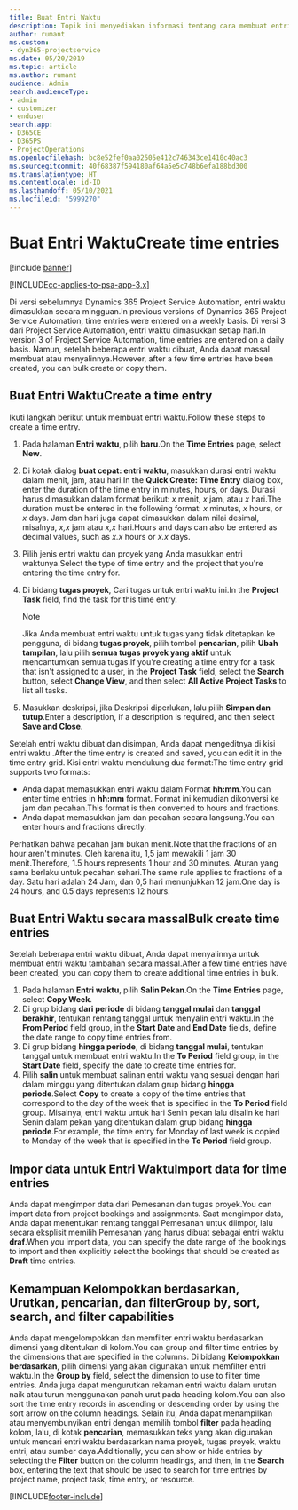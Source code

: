 ```yaml
---
title: Buat Entri Waktu
description: Topik ini menyediakan informasi tentang cara membuat entri waktu.
author: rumant
ms.custom:
- dyn365-projectservice
ms.date: 05/20/2019
ms.topic: article
ms.author: rumant
audience: Admin
search.audienceType:
- admin
- customizer
- enduser
search.app:
- D365CE
- D365PS
- ProjectOperations
ms.openlocfilehash: bc8e52fef0aa02505e412c746343ce1410c40ac3
ms.sourcegitcommit: 40f68387f594180af64a5e5c748b6efa188bd300
ms.translationtype: HT
ms.contentlocale: id-ID
ms.lasthandoff: 05/10/2021
ms.locfileid: "5999270"
---
```

# <a name="create-time-entries"></a><span data-ttu-id="c94fb-103">Buat Entri Waktu</span><span class="sxs-lookup"><span data-stu-id="c94fb-103">Create time entries</span></span>

[!include [banner](../includes/psa-now-project-operations.md)]

[!INCLUDE[cc-applies-to-psa-app-3.x](../includes/cc-applies-to-psa-app-3x.md)]

<span data-ttu-id="c94fb-104">Di versi sebelumnya Dynamics 365 Project Service Automation, entri waktu dimasukkan secara mingguan.</span><span class="sxs-lookup"><span data-stu-id="c94fb-104">In previous versions of Dynamics 365 Project Service Automation, time entries were entered on a weekly basis.</span></span> <span data-ttu-id="c94fb-105">Di versi 3 dari Project Service Automation, entri waktu dimasukkan setiap hari.</span><span class="sxs-lookup"><span data-stu-id="c94fb-105">In version 3 of Project Service Automation, time entries are entered on a daily basis.</span></span> <span data-ttu-id="c94fb-106">Namun, setelah beberapa entri waktu dibuat, Anda dapat massal membuat atau menyalinnya.</span><span class="sxs-lookup"><span data-stu-id="c94fb-106">However, after a few time entries have been created, you can bulk create or copy them.</span></span>

## <a name="create-a-time-entry"></a><span data-ttu-id="c94fb-107">Buat Entri Waktu</span><span class="sxs-lookup"><span data-stu-id="c94fb-107">Create a time entry</span></span>

<span data-ttu-id="c94fb-108">Ikuti langkah berikut untuk membuat entri waktu.</span><span class="sxs-lookup"><span data-stu-id="c94fb-108">Follow these steps to create a time entry.</span></span>

1. <span data-ttu-id="c94fb-109">Pada halaman **Entri waktu**, pilih **baru**.</span><span class="sxs-lookup"><span data-stu-id="c94fb-109">On the **Time Entries** page, select **New**.</span></span>
2. <span data-ttu-id="c94fb-110">Di kotak dialog **buat cepat: entri waktu**, masukkan durasi entri waktu dalam menit, jam, atau hari.</span><span class="sxs-lookup"><span data-stu-id="c94fb-110">In the **Quick Create: Time Entry** dialog box, enter the duration of the time entry in minutes, hours, or days.</span></span> <span data-ttu-id="c94fb-111">Durasi harus dimasukkan dalam format berikut: *x* menit, *x* jam, atau *x* hari.</span><span class="sxs-lookup"><span data-stu-id="c94fb-111">The duration must be entered in the following format: *x* minutes, *x* hours, or *x* days.</span></span> <span data-ttu-id="c94fb-112">Jam dan hari juga dapat dimasukkan dalam nilai desimal, misalnya, *x,x* jam atau *x,x* hari.</span><span class="sxs-lookup"><span data-stu-id="c94fb-112">Hours and days can also be entered as decimal values, such as *x.x* hours or *x.x* days.</span></span>
3. <span data-ttu-id="c94fb-113">Pilih jenis entri waktu dan proyek yang Anda masukkan entri waktunya.</span><span class="sxs-lookup"><span data-stu-id="c94fb-113">Select the type of time entry and the project that you're entering the time entry for.</span></span>
4. <span data-ttu-id="c94fb-114">Di bidang **tugas proyek**, Cari tugas untuk entri waktu ini.</span><span class="sxs-lookup"><span data-stu-id="c94fb-114">In the **Project Task** field, find the task for this time entry.</span></span>

    > [!NOTE]
    > <span data-ttu-id="c94fb-115">Jika Anda membuat entri waktu untuk tugas yang tidak ditetapkan ke pengguna, di bidang **tugas proyek**, pilih tombol **pencarian**, pilih **Ubah tampilan**, lalu pilih **semua tugas proyek yang aktif** untuk mencantumkan semua tugas.</span><span class="sxs-lookup"><span data-stu-id="c94fb-115">If you're creating a time entry for a task that isn't assigned to a user, in the **Project Task** field, select the **Search** button, select **Change View**, and then select **All Active Project Tasks** to list all tasks.</span></span>

5. <span data-ttu-id="c94fb-116">Masukkan deskripsi, jika Deskripsi diperlukan, lalu pilih **Simpan dan tutup**.</span><span class="sxs-lookup"><span data-stu-id="c94fb-116">Enter a description, if a description is required, and then select **Save and Close**.</span></span>

<span data-ttu-id="c94fb-117">Setelah entri waktu dibuat dan disimpan, Anda dapat mengeditnya di kisi entri waktu .</span><span class="sxs-lookup"><span data-stu-id="c94fb-117">After the time entry is created and saved, you can edit it in the time entry grid.</span></span> <span data-ttu-id="c94fb-118">Kisi entri waktu mendukung dua format:</span><span class="sxs-lookup"><span data-stu-id="c94fb-118">The time entry grid supports two formats:</span></span>

- <span data-ttu-id="c94fb-119">Anda dapat memasukkan entri waktu dalam Format **hh:mm**.</span><span class="sxs-lookup"><span data-stu-id="c94fb-119">You can enter time entries in **hh:mm** format.</span></span> <span data-ttu-id="c94fb-120">Format ini kemudian dikonversi ke jam dan pecahan.</span><span class="sxs-lookup"><span data-stu-id="c94fb-120">This format is then converted to hours and fractions.</span></span>
- <span data-ttu-id="c94fb-121">Anda dapat memasukkan jam dan pecahan secara langsung.</span><span class="sxs-lookup"><span data-stu-id="c94fb-121">You can enter hours and fractions directly.</span></span>

<span data-ttu-id="c94fb-122">Perhatikan bahwa pecahan jam bukan menit.</span><span class="sxs-lookup"><span data-stu-id="c94fb-122">Note that the fractions of an hour aren't minutes.</span></span> <span data-ttu-id="c94fb-123">Oleh karena itu, 1,5 jam mewakili 1 jam 30 menit.</span><span class="sxs-lookup"><span data-stu-id="c94fb-123">Therefore, 1.5 hours represents 1 hour and 30 minutes.</span></span> <span data-ttu-id="c94fb-124">Aturan yang sama berlaku untuk pecahan sehari.</span><span class="sxs-lookup"><span data-stu-id="c94fb-124">The same rule applies to fractions of a day.</span></span> <span data-ttu-id="c94fb-125">Satu hari adalah 24 Jam, dan 0,5 hari menunjukkan 12 jam.</span><span class="sxs-lookup"><span data-stu-id="c94fb-125">One day is 24 hours, and 0.5 days represents 12 hours.</span></span>

## <a name="bulk-create-time-entries"></a><span data-ttu-id="c94fb-126">Buat Entri Waktu secara massal</span><span class="sxs-lookup"><span data-stu-id="c94fb-126">Bulk create time entries</span></span>

<span data-ttu-id="c94fb-127">Setelah beberapa entri waktu dibuat, Anda dapat menyalinnya untuk membuat entri waktu tambahan secara massal.</span><span class="sxs-lookup"><span data-stu-id="c94fb-127">After a few time entries have been created, you can copy them to create additional time entries in bulk.</span></span>

1. <span data-ttu-id="c94fb-128">Pada halaman **Entri waktu**, pilih **Salin Pekan**.</span><span class="sxs-lookup"><span data-stu-id="c94fb-128">On the **Time Entries** page, select **Copy Week**.</span></span>
2. <span data-ttu-id="c94fb-129">Di grup bidang **dari periode** di bidang **tanggal mulai** dan **tanggal berakhir**, tentukan rentang tanggal untuk menyalin entri waktu.</span><span class="sxs-lookup"><span data-stu-id="c94fb-129">In the **From Period** field group, in the **Start Date** and **End Date** fields, define the date range to copy time entries from.</span></span>
3. <span data-ttu-id="c94fb-130">Di grup bidang **hingga periode**, di bidang **tanggal mulai**, tentukan tanggal untuk membuat entri waktu.</span><span class="sxs-lookup"><span data-stu-id="c94fb-130">In the **To Period** field group, in the **Start Date** field, specify the date to create time entries for.</span></span>
4. <span data-ttu-id="c94fb-131">Pilih **salin** untuk membuat salinan entri waktu yang sesuai dengan hari dalam minggu yang ditentukan dalam grup bidang **hingga periode**.</span><span class="sxs-lookup"><span data-stu-id="c94fb-131">Select **Copy** to create a copy of the time entries that correspond to the day of the week that is specified in the **To Period** field group.</span></span> <span data-ttu-id="c94fb-132">Misalnya, entri waktu untuk hari Senin pekan lalu disalin ke hari Senin dalam pekan yang ditentukan dalam grup bidang **hingga periode**.</span><span class="sxs-lookup"><span data-stu-id="c94fb-132">For example, the time entry for Monday of last week is copied to Monday of the week that is specified in the **To Period** field group.</span></span>

## <a name="import-data-for-time-entries"></a><span data-ttu-id="c94fb-133">Impor data untuk Entri Waktu</span><span class="sxs-lookup"><span data-stu-id="c94fb-133">Import data for time entries</span></span>

<span data-ttu-id="c94fb-134">Anda dapat mengimpor data dari Pemesanan dan tugas proyek.</span><span class="sxs-lookup"><span data-stu-id="c94fb-134">You can import data from project bookings and assignments.</span></span> <span data-ttu-id="c94fb-135">Saat mengimpor data, Anda dapat menentukan rentang tanggal Pemesanan untuk diimpor, lalu secara eksplisit memilih Pemesanan yang harus dibuat sebagai entri waktu **draf**.</span><span class="sxs-lookup"><span data-stu-id="c94fb-135">When you import data, you can specify the date range of the bookings to import and then explicitly select the bookings that should be created as **Draft** time entries.</span></span>

## <a name="group-by-sort-search-and-filter-capabilities"></a><span data-ttu-id="c94fb-136">Kemampuan Kelompokkan berdasarkan, Urutkan, pencarian, dan filter</span><span class="sxs-lookup"><span data-stu-id="c94fb-136">Group by, sort, search, and filter capabilities</span></span>

<span data-ttu-id="c94fb-137">Anda dapat mengelompokkan dan memfilter entri waktu berdasarkan dimensi yang ditentukan di kolom.</span><span class="sxs-lookup"><span data-stu-id="c94fb-137">You can group and filter time entries by the dimensions that are specified in the columns.</span></span> <span data-ttu-id="c94fb-138">Di bidang **Kelompokkan berdasarkan**, pilih dimensi yang akan digunakan untuk memfilter entri waktu.</span><span class="sxs-lookup"><span data-stu-id="c94fb-138">In the **Group by** field, select the dimension to use to filter time entries.</span></span> <span data-ttu-id="c94fb-139">Anda juga dapat mengurutkan rekaman entri waktu dalam urutan naik atau turun menggunakan panah urut pada heading kolom.</span><span class="sxs-lookup"><span data-stu-id="c94fb-139">You can also sort the time entry records in ascending or descending order by using the sort arrow on the column headings.</span></span> <span data-ttu-id="c94fb-140">Selain itu, Anda dapat menampilkan atau menyembunyikan entri dengan memilih tombol **filter** pada heading kolom, lalu, di kotak **pencarian**, memasukkan teks yang akan digunakan untuk mencari entri waktu berdasarkan nama proyek, tugas proyek, waktu entri, atau sumber daya.</span><span class="sxs-lookup"><span data-stu-id="c94fb-140">Additionally, you can show or hide entries by selecting the **Filter** button on the column headings, and then, in the **Search** box, entering the text that should be used to search for time entries by project name, project task, time entry, or resource.</span></span>


[!INCLUDE[footer-include](../includes/footer-banner.md)]